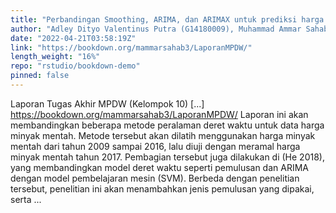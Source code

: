 ```yaml
---
title: "Perbandingan Smoothing, ARIMA, dan ARIMAX untuk prediksi harga minyak mentah"
author: "Adley Dityo Valentinus Putra (G14180009), Muhammad Ammar Sahab (G14190020), Putri Eka Perdanti (G14190027), Farhan Narendra Achyara (G14190050), Grashella Clara Nesa Br Ginting (G14190086)"
date: "2022-04-21T03:58:19Z"
link: "https://bookdown.org/mammarsahab3/LaporanMPDW/"
length_weight: "16%"
repo: "rstudio/bookdown-demo"
pinned: false
---
```


Laporan Tugas Akhir MPDW (Kelompok 10) [...] https://bookdown.org/mammarsahab3/LaporanMPDW/ Laporan ini akan membandingkan beberapa metode peralaman deret waktu untuk data harga minyak mentah. Metode tersebut akan dilatih menggunakan harga minyak mentah dari tahun 2009 sampai 2016, lalu diuji dengan meramal harga minyak mentah tahun 2017. Pembagian tersebut juga dilakukan di (He 2018), yang membandingkan model deret waktu seperti pemulusan dan ARIMA dengan model pembelajaran mesin (SVM). Berbeda dengan penelitian tersebut, penelitian ini akan menambahkan jenis pemulusan yang dipakai, serta ...
